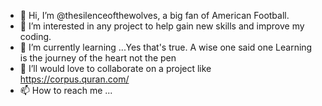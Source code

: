 - 👋 Hi, I’m @thesilenceofthewolves, a big fan of American Football.
- 👀 I’m interested in any project to help gain new skills and improve my coding.
- 🌱 I’m currently learning ...Yes that's true. A wise one said one Learning is the journey of the heart not the pen
- 💞️ I’ll would love to collaborate on a project like https://corpus.quran.com/ 
- 📫 How to reach me ...

<!---
thesilenceofthewolves/thesilenceofthewolves is a ✨ special ✨ repository because its `README.md` (this file) appears on your GitHub profile.
You can click the Preview link to take a look at your changes.
--->
